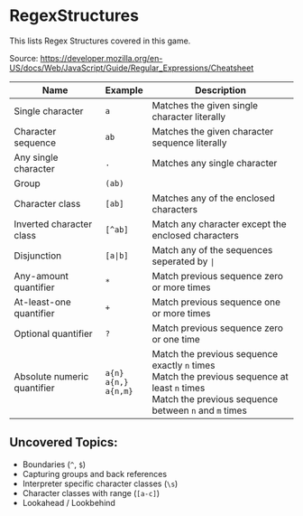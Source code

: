# RegexStructures

This lists Regex Structures covered in this game.

Source:
https://developer.mozilla.org/en-US/docs/Web/JavaScript/Guide/Regular_Expressions/Cheatsheet

Name|Example|Description
-|-|-
Single character|`a`|Matches the given single character literally
Character sequence|`ab`|Matches the given character sequence literally
Any single character|`.`|Matches any single character
Group|`(ab)`|
Character class|`[ab]`|Matches any of the enclosed characters
Inverted character class|`[^ab]`|Match any character except the enclosed characters
Disjunction|`[a\|b]`|Match any of the sequences seperated by `\|`
Any-amount quantifier|`*`|Match previous sequence zero or more times
At-least-one quantifier|`+`|Match previous sequence one or more times
Optional quantifier|`?`|Match previous sequence zero or one time
Absolute numeric quantifier|`a{n}`<br>`a{n,}`<br>`a{n,m}`|Match the previous sequence exactly `n` times<br>Match the previous sequence at least `n` times<br>Match the previous sequence between `n` and `m` times

## Uncovered Topics:
* Boundaries (`^`, `$`)
* Capturing groups and back references
* Interpreter specific character classes (`\s`)
* Character classes with range (`[a-c]`)
* Lookahead / Lookbehind
